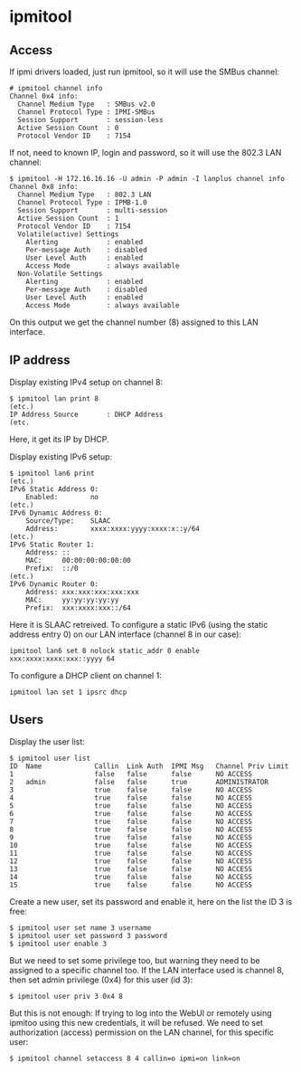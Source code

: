 # ipmitool

## Access

If ipmi drivers loaded, just run ipmitool, so it will use the SMBus channel:
```
# ipmitool channel info
Channel 0x4 info:
  Channel Medium Type   : SMBus v2.0
  Channel Protocol Type : IPMI-SMBus
  Session Support       : session-less
  Active Session Count  : 0
  Protocol Vendor ID    : 7154
```
If not, need to known IP, login and password, so it will use the 802.3 LAN channel:
```
$ ipmitool -H 172.16.16.16 -U admin -P admin -I lanplus channel info
Channel 0x8 info:
  Channel Medium Type   : 802.3 LAN
  Channel Protocol Type : IPMB-1.0
  Session Support       : multi-session
  Active Session Count  : 1
  Protocol Vendor ID    : 7154
  Volatile(active) Settings
    Alerting            : enabled
    Per-message Auth    : disabled
    User Level Auth     : enabled
    Access Mode         : always available
  Non-Volatile Settings
    Alerting            : enabled
    Per-message Auth    : disabled
    User Level Auth     : enabled
    Access Mode         : always available
```
On this output we get the channel number (8) assigned to this LAN interface.

## IP address

Display existing IPv4 setup on channel 8:
```
$ ipmitool lan print 8
(etc.)
IP Address Source       : DHCP Address
(etc.
```
Here, it get its IP by DHCP.

Display existing IPv6 setup:
```
$ ipmitool lan6 print
(etc.)
IPv6 Static Address 0:
    Enabled:        no
(etc.)
IPv6 Dynamic Address 0:
    Source/Type:    SLAAC
    Address:        xxxx:xxxx:yyyy:xxxx:x::y/64
(etc.)
IPv6 Static Router 1:
    Address: ::
    MAC:     00:00:00:00:00:00
    Prefix:  ::/0
(etc.)
IPv6 Dynamic Router 0:
    Address: xxx:xxx:xxx:xxx:xxx
    MAC:     yy:yy:yy:yy:yy
    Prefix:  xxx:xxxx:xxx::/64
```

Here it is SLAAC retreived.
To configure a static IPv6 (using the static address entry 0) on our LAN interface (channel 8 in our case):
```
ipmitool lan6 set 8 nolock static_addr 0 enable xxx:xxxx:xxxx:xxx::yyyy 64
```

To configure a DHCP client on channel 1:
```
ipmitool lan set 1 ipsrc dhcp
```

## Users

Display the user list:
```
$ ipmitool user list
ID  Name             Callin  Link Auth  IPMI Msg   Channel Priv Limit
1                    false   false      false      NO ACCESS
2   admin            false   false      true       ADMINISTRATOR
3                    true    false      false      NO ACCESS
4                    true    false      false      NO ACCESS
5                    true    false      false      NO ACCESS
6                    true    false      false      NO ACCESS
7                    true    false      false      NO ACCESS
8                    true    false      false      NO ACCESS
9                    true    false      false      NO ACCESS
10                   true    false      false      NO ACCESS
11                   true    false      false      NO ACCESS
12                   true    false      false      NO ACCESS
13                   true    false      false      NO ACCESS
14                   true    false      false      NO ACCESS
15                   true    false      false      NO ACCESS
```

Create a new user, set its password and enable it, here on the list the ID 3 is free:

```
$ ipmitool user set name 3 username
$ ipmitool user set password 3 password
$ ipmitool user enable 3
```

But we need to set some privilege too, but warning they need to be assigned to a specific
channel too.
If the LAN interface used is channel 8, then set admin privilege (0x4) for this user (id 3):
```
$ ipmitool user priv 3 0x4 8
```
But this is not enough: If trying to log into the WebUI or remotely using ipmitoo using this new
credentials, it will be refused.
We need to set authorization (access) permission on the LAN channel, for this specific user:
```
$ ipmitool channel setaccess 8 4 callin=o ipmi=on link=on
```
